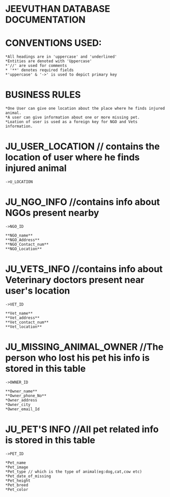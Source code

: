 JEEVUTHAN DATABASE DOCUMENTATION
====================================



CONVENTIONS USED:
===============
	*All headings are in 'uppercase' and 'underlined'
	*Entities are denoted with 'Uppercase'
	*'//' are used for comments
	* '**' denotes required fields
	*'uppercase' & '->' is used to depict primary key

	
		
BUSINESS RULES
===============
	*One User can give one location about the place where he finds injured animal.
	*A user can give information about one or more missing pet.
	*Loation of user is used as a foreign key for NGO and Vets information.


JU_USER_LOCATION //	contains the location of user where he finds injured animal
================
	->U_LOCATION



JU_NGO_INFO   //contains info about NGOs present nearby
===========
	
	->NGO_ID
	
	**NGO_name**
	**NGO_Address**
	**NGO_Contact_num**
	**NGO_Location**
	
JU_VETS_INFO   //contains info about Veterinary doctors present near user's location 
============

	->VET_ID
	
	**Vet_name**
	**Vet_address**
	**Vet_contact_num**
	**Vet_location**
	
JU_MISSING_ANIMAL_OWNER   //The person who lost his pet his info is stored in this table
=======================

	->OWNER_ID
	
	**Owner_name**
	**Owner_phone_No**
	*Owner_address
	*Owner_city
	*Owner_email_Id
	
	
	


JU_PET'S INFO //All pet related info is stored in this table
=============

	->PET_ID
	
	*Pet_name
	*Pet_image
	*Pet_type // which is the type of animal(eg:dog,cat,cow etc)
	*Pet_date_of_missing
	*Pet_height
	*Pet_breed
	*Pet_color
	
	